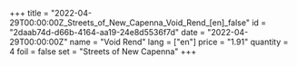 +++
title = "2022-04-29T00:00:00Z_Streets_of_New_Capenna_Void_Rend_[en]_false"
id = "2daab74d-d66b-4164-aa19-24e8d5536f7d"
date = "2022-04-29T00:00:00Z"
name = "Void Rend"
lang = ["en"]
price = "1.91"
quantity = 4
foil = false
set = "Streets of New Capenna"
+++
